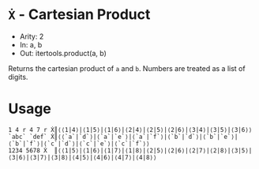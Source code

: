 # `Ẋ` - Cartesian Product

- Arity: 2
- In: a, b
- Out: itertools.product(a, b)

Returns the cartesian product of `a` and `b`. Numbers are treated as a list of digits.

# Usage
```
1 4 r 4 7 r Ẋ║⟨⟨1|4⟩|⟨1|5⟩|⟨1|6⟩|⟨2|4⟩|⟨2|5⟩|⟨2|6⟩|⟨3|4⟩|⟨3|5⟩|⟨3|6⟩⟩
`abc` `def` Ẋ║⟨⟨`a`|`d`⟩|⟨`a`|`e`⟩|⟨`a`|`f`⟩|⟨`b`|`d`⟩|⟨`b`|`e`⟩|⟨`b`|`f`⟩|⟨`c`|`d`⟩|⟨`c`|`e`⟩|⟨`c`|`f`⟩⟩
1234 5678 Ẋ  ║⟨⟨1|5⟩|⟨1|6⟩|⟨1|7⟩|⟨1|8⟩|⟨2|5⟩|⟨2|6⟩|⟨2|7⟩|⟨2|8⟩|⟨3|5⟩|⟨3|6⟩|⟨3|7⟩|⟨3|8⟩|⟨4|5⟩|⟨4|6⟩|⟨4|7⟩|⟨4|8⟩⟩
```
